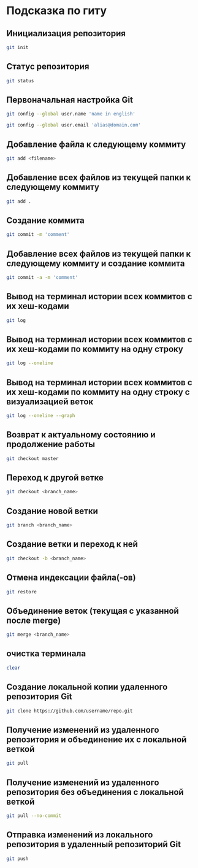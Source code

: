 # Подсказка по гиту

## Инициализация репозитория

```sh
git init
```

## Статус репозитория

```sh
git status
```

## Первоначальная настройка Git

```sh
git config --global user.name 'name in english'
```

```sh
git config --global user.email 'alias@domain.com'
```

## Добавление файла к следующему коммиту
```sh
git add <filename>
```

## Добавление всех файлов из текущей папки к следующему коммиту
```sh
git add .
```

## Создание коммита
```sh
git commit -m 'comment'
```

## Добавление всех файлов из текущей папки к следующему коммиту и создание коммита
```sh
git commit -a -m 'comment'
```

## Вывод на терминал истории всех коммитов с их хеш-кодами
```sh
git log
```

## Вывод на терминал истории всех коммитов с их хеш-кодами по коммиту на одну строку
```sh
git log --oneline
```

## Вывод на терминал истории всех коммитов с их хеш-кодами по коммиту на одну строку c визуализацией веток
```sh
git log --oneline --graph
```

## Возврат к актуальному состоянию и продолжение работы
```sh
git checkout master
```

## Переход к другой ветке
```sh
git checkout <branch_name>
```

## Cоздание новой ветки
```sh
git branch <branch_name>
```

## Создание ветки и переход к ней
```sh
git checkout -b <branch_name>
```

## Отмена индексации файла(-ов)
```sh
git restore
```

## Объединение веток (текущая с указанной после merge)
```sh
git merge <branch_name>
```

## очистка терминала
```sh
clear
```

## Создание локальной копии удаленного репозитория Git
```sh
git clone https://github.com/username/repo.git
```

## Получение изменений из удаленного репозитория и объединение их с локальной веткой
```sh
git pull
```

## Получение изменений из удаленного репозитория без объединения с локальной веткой
```sh
git pull --no-commit
```

## Отправка изменений из локального репозитория в удаленный репозиторий Git
```sh
git push
```